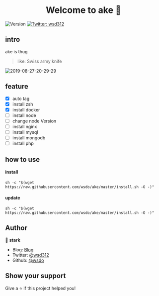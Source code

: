 <h1 align="center">Welcome to ake 👋</h1>
<p>
  <img alt="Version" src="https://img.shields.io/npm/v/ake.svg">
  <a href="https://twitter.com/wsd312">
    <img alt="Twitter: wsd312" src="https://img.shields.io/twitter/follow/wsd312.svg?style=social" target="_blank" />
  </a>
</p>

## intro
ake is thug
<!-- <h4> 阿珂是一个刺客 </h4> -->
> like: Swiss army knife

![2019-08-27-20-29-29](http://s.shudong.wang/2019-08-27-20-29-29.png)



## feature
* [x] auto tag
* [x] install zsh
* [x] install docker
* [ ] install node
* [ ] change node Version
* [ ] install nginx
* [ ] install mysql
* [ ] install mongodb
* [ ] install php

## how to use

#### install
```
sh -c "$(wget https://raw.githubusercontent.com/wsdo/ake/master/install.sh -O -)"
```

#### update
```
sh -c "$(wget https://raw.githubusercontent.com/wsdo/ake/master/install.sh -O -)"
```

## Author

👤 **stark**

* Blog: [Blog](https://shudong.wang)
* Twitter: [@wsd312](https://twitter.com/wsd312)
* Github: [@wsdo](https://github.com/wsdo)

## Show your support

Give a ⭐️ if this project helped you!
